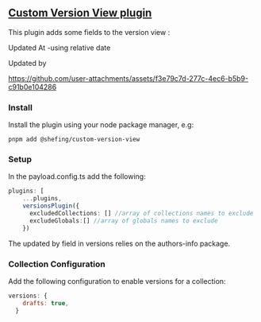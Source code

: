 ## [Custom Version View plugin](./src/index.ts)

This plugin adds some fields to the version view :

Updated At -using relative date

Updated by

https://github.com/user-attachments/assets/f3e79c7d-277c-4ec6-b5b9-c91b0e104286

### Install

Install the plugin using your node package manager, e.g:

`pnpm add @shefing/custom-version-view`
### Setup
In the payload.config.ts add the following:

```typescript
plugins: [
    ...plugins,
    versionsPlugin({
      excludedCollections: [] //array of collections names to exclude
      excludeGlobals:[] //array of globals names to exclude
    })
```
The updated by field in versions relies on the authors-info package.

### Collection Configuration

Add the following configuration to enable versions for a collection:

```javascript
versions: {
    drafts: true,
  }
```

